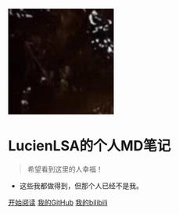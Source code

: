 ![logo](_media/icon.svg)

# LucienLSA的个人MD笔记

> 希望看到这里的人幸福！

* 这些我都做得到，但那个人已经不是我。

[开始阅读](README.md)
[我的GitHub](https://github.com/LucienLSA/docsify-blog)
[我的bilibili](https://space.bilibili.com/434471367?spm_id_from=333.1007.0.0)